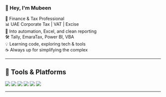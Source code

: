 ### 👋 Hey, I'm Mubeen

📍 Finance & Tax Professional  
📊 UAE Corporate Tax | VAT | Excise  
🧠 Into automation, Excel, and clean reporting  
🛠️ Tally, EmaraTax, Power BI, VBA  
💡 Learning code, exploring tech & tools  
☕ Always up for simplifying the complex

---

## 🧰 Tools & Platforms

<p align="left">
  <img src="https://img.shields.io/badge/Microsoft_Excel-217346?style=flat&logoColor=white"/>
  <img src="https://img.shields.io/badge/Tally_Prime-009DC4?style=flat&logoColor=white"/>
  <img src="https://img.shields.io/badge/QuickBooks-2CA01C?style=flat&logo=intuit&logoColor=white"/>
  <img src="https://img.shields.io/badge/Zoho-FC4C02?style=flat&logoColor=white"/>
  <img src="https://img.shields.io/badge/EmaraTax-007B8A?style=flat&logoColor=white"/>
  <img src="https://img.shields.io/badge/Power_BI-F2C811?style=flat&logoColor=black"/>
</p>

---

<!-- Optionally add GitHub Stats or Repo links below -->
<!--
## 📈 GitHub Stats

![Mubeen's GitHub stats](https://github-readme-stats.vercel.app/api?username=yourusername&show_icons=true&theme=default)
-->

